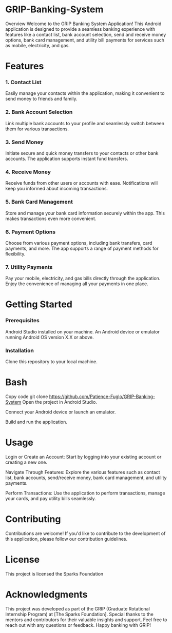 # GRIP-Banking-System

Overview
Welcome to the GRIP Banking System Application! This Android application is designed to provide a seamless banking experience with features like a contact list, bank account selection, send and receive money options, bank card management, and utility bill payments for services such as mobile, electricity, and gas.

# Features
### 1. Contact List
Easily manage your contacts within the application, making it convenient to send money to friends and family.

### 2. Bank Account Selection
Link multiple bank accounts to your profile and seamlessly switch between them for various transactions.

### 3. Send Money
Initiate secure and quick money transfers to your contacts or other bank accounts. The application supports instant fund transfers.

### 4. Receive Money
Receive funds from other users or accounts with ease. Notifications will keep you informed about incoming transactions.

### 5. Bank Card Management
Store and manage your bank card information securely within the app. This makes transactions even more convenient.

### 6. Payment Options
Choose from various payment options, including bank transfers, card payments, and more. The app supports a range of payment methods for flexibility.

### 7. Utility Payments
Pay your mobile, electricity, and gas bills directly through the application. Enjoy the convenience of managing all your payments in one place.

# Getting Started
### Prerequisites
Android Studio installed on your machine.
An Android device or emulator running Android OS version X.X or above.
### Installation
Clone this repository to your local machine.

# Bash
Copy code
git clone https://github.com/Patience-Fuglo/GRIP-Banking-System
Open the project in Android Studio.

Connect your Android device or launch an emulator.

Build and run the application.

# Usage
Login or Create an Account: Start by logging into your existing account or creating a new one.

Navigate Through Features: Explore the various features such as contact list, bank accounts, send/receive money, bank card management, and utility payments.

Perform Transactions: Use the application to perform transactions, manage your cards, and pay utility bills seamlessly.

# Contributing
Contributions are welcome! If you'd like to contribute to the development of this application, please follow our contribution guidelines.

# License
This project is licensed the Sparks Foundation

# Acknowledgments
This project was developed as part of the GRIP (Graduate Rotational Internship Program) at [The Sparks Foundation].
Special thanks to the mentors and contributors for their valuable insights and support.
Feel free to reach out with any questions or feedback. Happy banking with GRIP!
